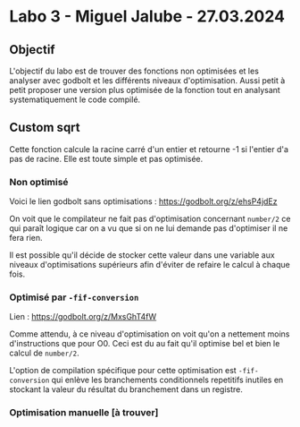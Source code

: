 # Labo 3 - Miguel Jalube - 27.03.2024
## Objectif
L'objectif du labo est de trouver des fonctions non optimisées et les analyser avec godbolt et les différents niveaux d'optimisation. Aussi petit à petit proposer une version plus optimisée de la fonction tout en analysant systematiquement le code compilé.
## Custom sqrt
Cette fonction calcule la racine carré d'un entier et retourne -1 si l'entier d'a pas de racine. Elle est toute simple et pas optimisée.

### Non optimisé
Voici le lien godbolt sans optimisations :
https://godbolt.org/z/ehsP4jdEz

On voit que le compilateur ne fait pas d'optimisation concernant `number/2` ce qui paraît logique car on a vu que si on ne lui demande pas d'optimiser il ne fera rien.

Il est possible qu'il décide de stocker cette valeur dans une variable aux niveaux d'optimisations supérieurs afin d'éviter de refaire le calcul à chaque fois.

### Optimisé par `-fif-conversion`
Lien : https://godbolt.org/z/MxsGhT4fW

Comme attendu, à ce niveau d'optimisation on voit qu'on a nettement moins d'instructions que pour O0. Ceci est du au fait qu'il optimise bel et bien le calcul de `number/2`.

L'option de compilation spécifique pour cette optimisation est `-fif-conversion` qui enlève les branchements conditionnels repetitifs inutiles en stockant la valeur du résultat du branchement dans un registre.

### Optimisation manuelle [à trouver]